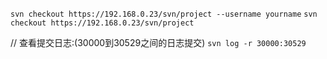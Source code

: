 `svn checkout https://192.168.0.23/svn/project --username yourname`
`svn checkout https://192.168.0.23/svn/project`

// 查看提交日志:(30000到30529之间的日志提交)
`svn log -r 30000:30529`